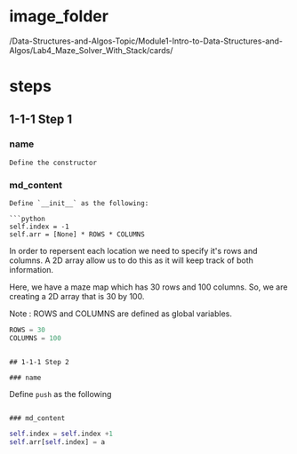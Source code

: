 # image_folder
/Data-Structures-and-Algos-Topic/Module1-Intro-to-Data-Structures-and-Algos/Lab4_Maze_Solver_With_Stack/cards/

# steps

## 1-1-1 Step 1

### name
```
Define the constructor
```

### md_content
```
Define `__init__` as the following:

```python
self.index = -1
self.arr = [None] * ROWS * COLUMNS
```

In order to repersent each location we need to specify it's rows and columns. A 2D array allow us to do this as it will keep track of both information.

Here, we have a maze map which has 30 rows and 100 columns. So, we are creating  a 2D array that is 30 by 100.

Note : ROWS and COLUMNS are defined as global variables.

```python
ROWS = 30
COLUMNS = 100
```
```

## 1-1-1 Step 2

### name
```
Define `push` as the following
```

### md_content
```
```python
self.index = self.index +1
self.arr[self.index] = a
```
```


